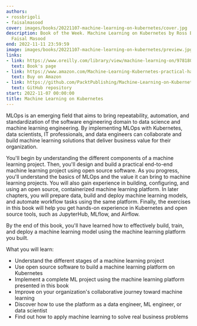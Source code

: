 ```yaml
---
authors:
- rossbrigoli
- faisalmasood
cover: images/books/20221107-machine-learning-on-kubernetes/cover.jpg
description: Book of the Week. Machine Learning on Kubernetes by Ross Brigoli and
  Faisal Masood
end: 2022-11-11 23:59:59
image: images/books/20221107-machine-learning-on-kubernetes/preview.jpg
links:
- link: https://www.oreilly.com/library/view/machine-learning-on/9781803241807/
  text: Book's page
- link: https://www.amazon.com/Machine-Learning-Kubernetes-practical-handbook/dp/1803241802
  text: Buy on Amazon
- link: https://github.com/PacktPublishing/Machine-Learning-on-Kubernetes
  text: GitHub repository
start: 2022-11-07 00:00:00
title: Machine Learning on Kubernetes
---
```


MLOps is an emerging field that aims to bring repeatability, automation, and standardization of the software engineering domain to data science and machine learning engineering. By implementing MLOps with Kubernetes, data scientists, IT professionals, and data engineers can collaborate and build machine learning solutions that deliver business value for their organization.

You'll begin by understanding the different components of a machine learning project. Then, you'll design and build a practical end-to-end machine learning project using open source software. As you progress, you'll understand the basics of MLOps and the value it can bring to machine learning projects. You will also gain experience in building, configuring, and using an open source, containerized machine learning platform. In later chapters, you will prepare data, build and deploy machine learning models, and automate workflow tasks using the same platform. Finally, the exercises in this book will help you get hands-on experience in Kubernetes and open source tools, such as JupyterHub, MLflow, and Airflow.

By the end of this book, you'll have learned how to effectively build, train, and deploy a machine learning model using the machine learning platform you built.

What you will learn:

- Understand the different stages of a machine learning project
- Use open source software to build a machine learning platform on Kubernetes
- Implement a complete ML project using the machine learning platform presented in this book
- Improve on your organization's collaborative journey toward machine learning
- Discover how to use the platform as a data engineer, ML engineer, or data scientist
- Find out how to apply machine learning to solve real business problems